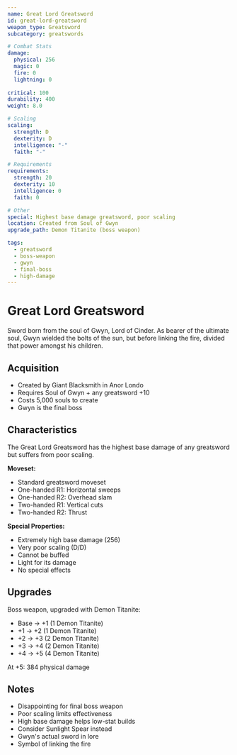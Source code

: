 ```yaml
---
name: Great Lord Greatsword
id: great-lord-greatsword
weapon_type: Greatsword
subcategory: greatswords

# Combat Stats
damage:
  physical: 256
  magic: 0
  fire: 0
  lightning: 0
  
critical: 100
durability: 400
weight: 8.0

# Scaling
scaling:
  strength: D
  dexterity: D
  intelligence: "-"
  faith: "-"

# Requirements
requirements:
  strength: 20
  dexterity: 10
  intelligence: 0
  faith: 0

# Other
special: Highest base damage greatsword, poor scaling
location: Created from Soul of Gwyn
upgrade_path: Demon Titanite (boss weapon)

tags:
  - greatsword
  - boss-weapon
  - gwyn
  - final-boss
  - high-damage
---
```


# Great Lord Greatsword

Sword born from the soul of Gwyn, Lord of Cinder. As bearer of the ultimate soul, Gwyn wielded the bolts of the sun, but before linking the fire, divided that power amongst his children.

## Acquisition
- Created by Giant Blacksmith in Anor Londo
- Requires Soul of Gwyn + any greatsword +10
- Costs 5,000 souls to create
- Gwyn is the final boss

## Characteristics
The Great Lord Greatsword has the highest base damage of any greatsword but suffers from poor scaling.

**Moveset:**
- Standard greatsword moveset
- One-handed R1: Horizontal sweeps
- One-handed R2: Overhead slam
- Two-handed R1: Vertical cuts
- Two-handed R2: Thrust

**Special Properties:**
- Extremely high base damage (256)
- Very poor scaling (D/D)
- Cannot be buffed
- Light for its damage
- No special effects

## Upgrades
Boss weapon, upgraded with Demon Titanite:
- Base → +1 (1 Demon Titanite)
- +1 → +2 (1 Demon Titanite)
- +2 → +3 (2 Demon Titanite)
- +3 → +4 (2 Demon Titanite)
- +4 → +5 (4 Demon Titanite)

At +5: 384 physical damage

## Notes
- Disappointing for final boss weapon
- Poor scaling limits effectiveness
- High base damage helps low-stat builds
- Consider Sunlight Spear instead
- Gwyn's actual sword in lore
- Symbol of linking the fire